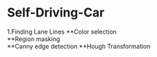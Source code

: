 # Self-Driving-Car

1.Finding Lane Lines
 **Color selection  
 **Region masking  
 **Canny edge detection
 **Hough Transformation
